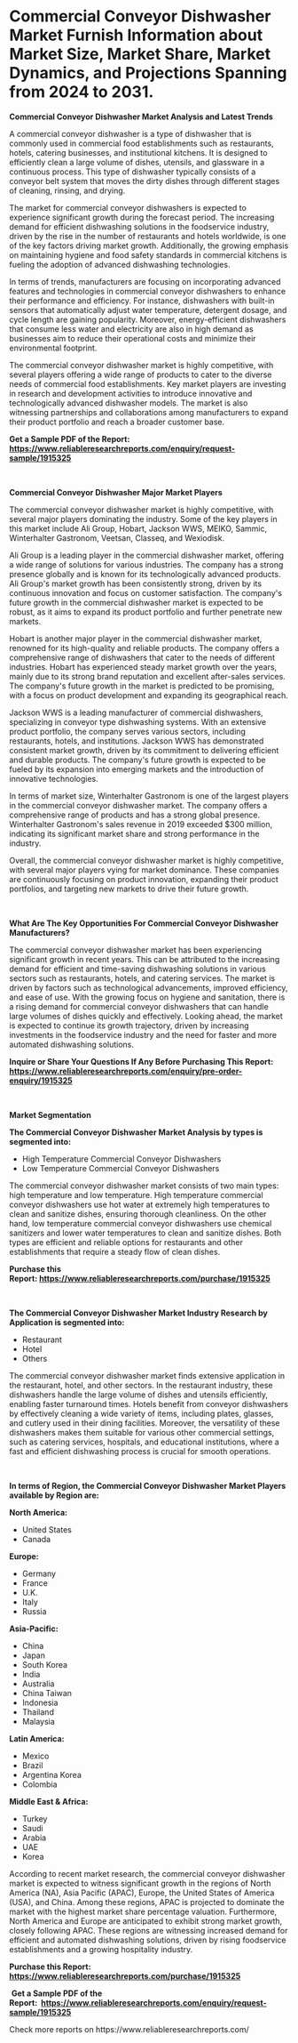 <p><h1>Commercial Conveyor Dishwasher Market Furnish Information about Market Size, Market Share, Market Dynamics, and Projections Spanning from 2024 to 2031.</h1></p><p><strong>Commercial Conveyor Dishwasher Market Analysis and Latest Trends</strong></p>
<p><p>A commercial conveyor dishwasher is a type of dishwasher that is commonly used in commercial food establishments such as restaurants, hotels, catering businesses, and institutional kitchens. It is designed to efficiently clean a large volume of dishes, utensils, and glassware in a continuous process. This type of dishwasher typically consists of a conveyor belt system that moves the dirty dishes through different stages of cleaning, rinsing, and drying.</p><p>The market for commercial conveyor dishwashers is expected to experience significant growth during the forecast period. The increasing demand for efficient dishwashing solutions in the foodservice industry, driven by the rise in the number of restaurants and hotels worldwide, is one of the key factors driving market growth. Additionally, the growing emphasis on maintaining hygiene and food safety standards in commercial kitchens is fueling the adoption of advanced dishwashing technologies.</p><p>In terms of trends, manufacturers are focusing on incorporating advanced features and technologies in commercial conveyor dishwashers to enhance their performance and efficiency. For instance, dishwashers with built-in sensors that automatically adjust water temperature, detergent dosage, and cycle length are gaining popularity. Moreover, energy-efficient dishwashers that consume less water and electricity are also in high demand as businesses aim to reduce their operational costs and minimize their environmental footprint.</p><p>The commercial conveyor dishwasher market is highly competitive, with several players offering a wide range of products to cater to the diverse needs of commercial food establishments. Key market players are investing in research and development activities to introduce innovative and technologically advanced dishwasher models. The market is also witnessing partnerships and collaborations among manufacturers to expand their product portfolio and reach a broader customer base.</p></p>
<p><strong>Get a Sample PDF of the Report:&nbsp; <a href="https://www.reliableresearchreports.com/enquiry/request-sample/1915325">https://www.reliableresearchreports.com/enquiry/request-sample/1915325</a></strong></p>
<p>&nbsp;</p>
<p><strong>Commercial Conveyor Dishwasher Major Market Players</strong></p>
<p><p>The commercial conveyor dishwasher market is highly competitive, with several major players dominating the industry. Some of the key players in this market include Ali Group, Hobart, Jackson WWS, MEIKO, Sammic, Winterhalter Gastronom, Veetsan, Classeq, and Wexiodisk.</p><p>Ali Group is a leading player in the commercial dishwasher market, offering a wide range of solutions for various industries. The company has a strong presence globally and is known for its technologically advanced products. Ali Group's market growth has been consistently strong, driven by its continuous innovation and focus on customer satisfaction. The company's future growth in the commercial dishwasher market is expected to be robust, as it aims to expand its product portfolio and further penetrate new markets.</p><p>Hobart is another major player in the commercial dishwasher market, renowned for its high-quality and reliable products. The company offers a comprehensive range of dishwashers that cater to the needs of different industries. Hobart has experienced steady market growth over the years, mainly due to its strong brand reputation and excellent after-sales services. The company's future growth in the market is predicted to be promising, with a focus on product development and expanding its geographical reach.</p><p>Jackson WWS is a leading manufacturer of commercial dishwashers, specializing in conveyor type dishwashing systems. With an extensive product portfolio, the company serves various sectors, including restaurants, hotels, and institutions. Jackson WWS has demonstrated consistent market growth, driven by its commitment to delivering efficient and durable products. The company's future growth is expected to be fueled by its expansion into emerging markets and the introduction of innovative technologies.</p><p>In terms of market size, Winterhalter Gastronom is one of the largest players in the commercial conveyor dishwasher market. The company offers a comprehensive range of products and has a strong global presence. Winterhalter Gastronom's sales revenue in 2019 exceeded $300 million, indicating its significant market share and strong performance in the industry.</p><p>Overall, the commercial conveyor dishwasher market is highly competitive, with several major players vying for market dominance. These companies are continuously focusing on product innovation, expanding their product portfolios, and targeting new markets to drive their future growth.</p></p>
<p>&nbsp;</p>
<p><strong>What Are The Key Opportunities For Commercial Conveyor Dishwasher Manufacturers?</strong></p>
<p><p>The commercial conveyor dishwasher market has been experiencing significant growth in recent years. This can be attributed to the increasing demand for efficient and time-saving dishwashing solutions in various sectors such as restaurants, hotels, and catering services. The market is driven by factors such as technological advancements, improved efficiency, and ease of use. With the growing focus on hygiene and sanitation, there is a rising demand for commercial conveyor dishwashers that can handle large volumes of dishes quickly and effectively. Looking ahead, the market is expected to continue its growth trajectory, driven by increasing investments in the foodservice industry and the need for faster and more automated dishwashing solutions.</p></p>
<p><strong>Inquire or Share Your Questions If Any Before Purchasing This Report: <a href="https://www.reliableresearchreports.com/enquiry/pre-order-enquiry/1915325">https://www.reliableresearchreports.com/enquiry/pre-order-enquiry/1915325</a></strong></p>
<p>&nbsp;</p>
<p><strong>Market Segmentation</strong></p>
<p><strong>The Commercial Conveyor Dishwasher Market Analysis by types is segmented into:</strong></p>
<p><ul><li>High Temperature Commercial Conveyor Dishwashers</li><li>Low Temperature Commercial Conveyor Dishwashers</li></ul></p>
<p><p>The commercial conveyor dishwasher market consists of two main types: high temperature and low temperature. High temperature commercial conveyor dishwashers use hot water at extremely high temperatures to clean and sanitize dishes, ensuring thorough cleanliness. On the other hand, low temperature commercial conveyor dishwashers use chemical sanitizers and lower water temperatures to clean and sanitize dishes. Both types are efficient and reliable options for restaurants and other establishments that require a steady flow of clean dishes.</p></p>
<p><strong>Purchase this Report:&nbsp;<a href="https://www.reliableresearchreports.com/purchase/1915325">https://www.reliableresearchreports.com/purchase/1915325</a></strong></p>
<p>&nbsp;</p>
<p><strong>The Commercial Conveyor Dishwasher Market Industry Research by Application is segmented into:</strong></p>
<p><ul><li>Restaurant</li><li>Hotel</li><li>Others</li></ul></p>
<p><p>The commercial conveyor dishwasher market finds extensive application in the restaurant, hotel, and other sectors. In the restaurant industry, these dishwashers handle the large volume of dishes and utensils efficiently, enabling faster turnaround times. Hotels benefit from conveyor dishwashers by effectively cleaning a wide variety of items, including plates, glasses, and cutlery used in their dining facilities. Moreover, the versatility of these dishwashers makes them suitable for various other commercial settings, such as catering services, hospitals, and educational institutions, where a fast and efficient dishwashing process is crucial for smooth operations.</p></p>
<p>&nbsp;</p>
<p><strong>In terms of Region, the Commercial Conveyor Dishwasher Market Players available by Region are:</strong></p>
<p>
    <p> <strong> North America: </strong>
        <ul>
            <li>United States</li>
            <li>Canada</li>
        </ul>
        </p> 
    <p> <strong> Europe: </strong>
        <ul>
            <li>Germany</li>
            <li>France</li>
            <li>U.K.</li>
            <li>Italy</li>
            <li>Russia</li>
        </ul>
        </p> 
    <p> <strong> Asia-Pacific: </strong>
        <ul>
            <li>China</li>
            <li>Japan</li>
            <li>South Korea</li>
            <li>India</li>
            <li>Australia</li>
            <li>China Taiwan</li>
            <li>Indonesia</li>
            <li>Thailand</li>
            <li>Malaysia</li>
        </ul>
        </p> 
    <p> <strong> Latin America: </strong>
        <ul>
            <li>Mexico</li>
            <li>Brazil</li>
            <li>Argentina Korea</li>
            <li>Colombia</li>
        </ul>
        </p> 
    <p> <strong> Middle East & Africa: </strong>
        <ul>
            <li>Turkey</li>
            <li>Saudi</li>
            <li>Arabia</li>
            <li>UAE</li>
            <li>Korea</li>
        </ul>
    </p>
    </p>
<p><p>According to recent market research, the commercial conveyor dishwasher market is expected to witness significant growth in the regions of North America (NA), Asia Pacific (APAC), Europe, the United States of America (USA), and China. Among these regions, APAC is projected to dominate the market with the highest market share percentage valuation. Furthermore, North America and Europe are anticipated to exhibit strong market growth, closely following APAC. These regions are witnessing increased demand for efficient and automated dishwashing solutions, driven by rising foodservice establishments and a growing hospitality industry.</p></p>
<p><strong>Purchase this Report: <a href="https://www.reliableresearchreports.com/purchase/1915325">https://www.reliableresearchreports.com/purchase/1915325</a></strong></p>
<p>&nbsp;<strong>Get a Sample PDF of the Report:&nbsp;&nbsp;<a href="https://www.reliableresearchreports.com/enquiry/request-sample/1915325">https://www.reliableresearchreports.com/enquiry/request-sample/1915325</a></strong></p>
<p><strong></strong></p>
<p>Check more reports on https://www.reliableresearchreports.com/</p>